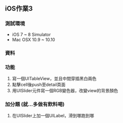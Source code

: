 ## iOS作業3


### 測試環境
- iOS 7 ~ 8  Simulator
- Mac OSX 10.9 ~ 10.10

### 資料


### 功能
1. 寫一個UITableView，並且中間穿插黑白兩色
2. 點擊cell後push至detail頁面
3. 用UISlider元件寫一個RGB變色器，改變view的背景顏色

### 加分題 (就...多做有飲料喝)
1. 在UISlider上加一個UILabel，滑到哪跑到哪